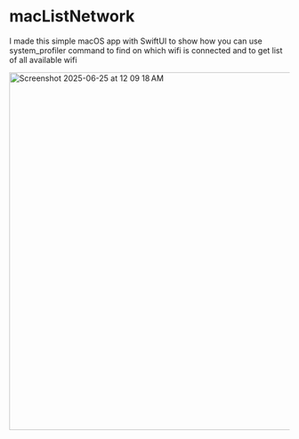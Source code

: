 # macListNetwork
I made this simple macOS app with SwiftUI to show how you can use system_profiler command to find on which wifi is connected and to get list of all available wifi

<img width="644" alt="Screenshot 2025-06-25 at 12 09 18 AM" src="https://github.com/user-attachments/assets/c022ea45-cf31-429e-8c4d-3446c9ba3e0b" />
